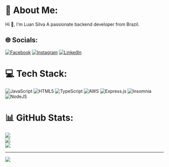 # 💫 About Me:
Hi 👋, I'm Luan Silva
A passionate backend developer from Brazil.

## 🌐 Socials:
[![Facebook](https://img.shields.io/badge/Facebook-%231877F2.svg?logo=Facebook&logoColor=white)](https://facebook.com/https://web.facebook.com/luansilvap/) [![Instagram](https://img.shields.io/badge/Instagram-%23E4405F.svg?logo=Instagram&logoColor=white)](https://instagram.com/https://www.instagram.com/luuaaaan/) [![LinkedIn](https://img.shields.io/badge/LinkedIn-%230077B5.svg?logo=linkedin&logoColor=white)](https://linkedin.com/in/https://www.linkedin.com/in/luansilvapereira/) 

# 💻 Tech Stack:
![JavaScript](https://img.shields.io/badge/javascript-%23323330.svg?style=for-the-badge&logo=javascript&logoColor=%23F7DF1E) ![HTML5](https://img.shields.io/badge/html5-%23E34F26.svg?style=for-the-badge&logo=html5&logoColor=white) ![TypeScript](https://img.shields.io/badge/typescript-%23007ACC.svg?style=for-the-badge&logo=typescript&logoColor=white) ![AWS](https://img.shields.io/badge/AWS-%23FF9900.svg?style=for-the-badge&logo=amazon-aws&logoColor=white) ![Express.js](https://img.shields.io/badge/express.js-%23404d59.svg?style=for-the-badge&logo=express&logoColor=%2361DAFB) ![Insomnia](https://img.shields.io/badge/Insomnia-black?style=for-the-badge&logo=insomnia&logoColor=5849BE) ![NodeJS](https://img.shields.io/badge/node.js-6DA55F?style=for-the-badge&logo=node.js&logoColor=white)
# 📊 GitHub Stats:
![](https://github-readme-stats.vercel.app/api?username=naulcs&theme=dark&hide_border=false&include_all_commits=true&count_private=true)<br/>
![](https://github-readme-streak-stats.herokuapp.com/?user=naulcs&theme=dark&hide_border=false)<br/>
![](https://github-readme-stats.vercel.app/api/top-langs/?username=naulcs&theme=dark&hide_border=false&include_all_commits=true&count_private=true&layout=compact)

---
[![](https://visitcount.itsvg.in/api?id=naulcs&icon=0&color=0)](https://visitcount.itsvg.in)

<!-- Proudly created with GPRM ( https://gprm.itsvg.in ) -->
